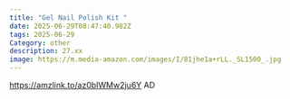```yaml
---
title: "Gel Nail Polish Kit "
date: 2025-06-29T08:47:40.982Z
tags: 2025-06-29
Category: other
description: 27.xx
image: https://m.media-amazon.com/images/I/81jhe1a+rLL._SL1500_.jpg
---
```

https://amzlink.to/az0bIWMw2ju6Y
AD